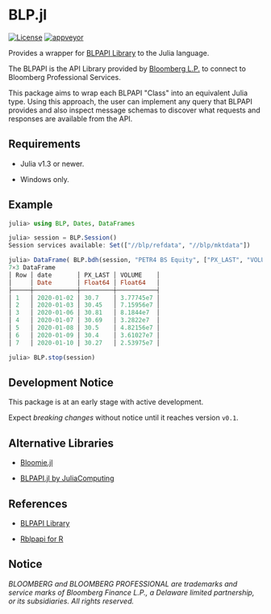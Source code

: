 
# BLP.jl


[![License][license-img]](LICENSE)
[![appveyor][appveyor-img]][appveyor-url]

[license-img]: http://img.shields.io/badge/license-MIT-brightgreen.svg?style=flat-square
[appveyor-img]: https://img.shields.io/appveyor/ci/felipenoris/blp-jl/master.svg?logo=appveyor&label=Windows&style=flat-square
[appveyor-url]: https://ci.appveyor.com/project/felipenoris/blp-jl/branch/master

Provides a wrapper for [BLPAPI Library](https://www.bloomberg.com/professional/support/api-library/) to the Julia language.

The BLPAPI is the API Library provided by [Bloomberg L.P.](https://www.bloomberg.com/)
to connect to Bloomberg Professional Services.

This package aims to wrap each BLPAPI "Class" into an equivalent Julia type.
Using this approach, the user can implement any query that BLPAPI provides
and also inspect message schemas to discover what requests and responses are
available from the API.

## Requirements

* Julia v1.3 or newer.

* Windows only.

## Example

```julia
julia> using BLP, Dates, DataFrames

julia> session = BLP.Session()
Session services available: Set(["//blp/refdata", "//blp/mktdata"])

julia> DataFrame( BLP.bdh(session, "PETR4 BS Equity", ["PX_LAST", "VOLUME"], Date(2020, 1, 2), Date(2020, 1, 10) ))
7×3 DataFrame
│ Row │ date       │ PX_LAST │ VOLUME    │
│     │ Date       │ Float64 │ Float64   │
├─────┼────────────┼─────────┼───────────┤
│ 1   │ 2020-01-02 │ 30.7    │ 3.77745e7 │
│ 2   │ 2020-01-03 │ 30.45   │ 7.15956e7 │
│ 3   │ 2020-01-06 │ 30.81   │ 8.1844e7  │
│ 4   │ 2020-01-07 │ 30.69   │ 3.2822e7  │
│ 5   │ 2020-01-08 │ 30.5    │ 4.82156e7 │
│ 6   │ 2020-01-09 │ 30.4    │ 3.61027e7 │
│ 7   │ 2020-01-10 │ 30.27   │ 2.53975e7 │

julia> BLP.stop(session)

```

## Development Notice

This package is at an early stage with active development.

Expect *breaking changes* without notice until it reaches version `v0.1`.

## Alternative Libraries

* [Bloomie.jl](https://github.com/ungil/Bloomie.jl)

* [BLPAPI.jl by JuliaComputing](https://juliacomputing.com/products/juliapro#premium-pkgs-1)

## References

* [BLPAPI Library](https://www.bloomberg.com/professional/support/api-library/)

* [Rblpapi for R](https://github.com/Rblp/Rblpapi)

## Notice

*BLOOMBERG and BLOOMBERG PROFESSIONAL are trademarks and service marks of Bloomberg Finance L.P., a Delaware limited partnership, or its subsidiaries. All rights reserved.*

